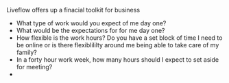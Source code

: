 Liveflow offers up a finacial toolkit for business

- What type of work would you expect of me day one?
- What would be the expectations for for me day one?
- How flexible is the work hours? Do you have a set block of time I need to be online or is there flexiblililty around me being able to take care of my family?
- In a forty hour work week, how many hours should I expect to set aside for meeting? 
- 